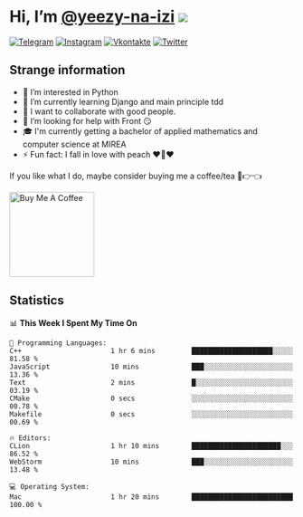 # Hi, I’m [@yeezy-na-izi](https://github.com/yeezy-na-izi/) ![](https://visitor-badge.glitch.me/badge?page_id=yeezy-na-izi.yeezy-na-izi)

[![Telegram](https://img.shields.io/badge/Telegram-262424?style=for-the-badge&logo=Telegram)](https://t.me/yeezy_na_izi)
[![Instagram](https://img.shields.io/badge/Instagram-262424?style=for-the-badge&logo=Instagram)](https://www.instagram.com/yeezy_na_izi)
[![Vkontakte](https://img.shields.io/badge/VK-262424?style=for-the-badge&logo=Vk&logoColor=0077FF)](https://vk.com/yeezy_na_izi)
[![Twitter](https://img.shields.io/badge/Twitter-262424?style=for-the-badge&logo=Twitter)](https://twitter.com/yeezynaizi)

## Strange information
  
- 👀 I’m interested in Python
- 🌱 I’m currently learning Django and main principle tdd
- 💞️ I want to collaborate with good people.
- 🤔 I’m looking for help with Front 😏
- 🎓 I'm currently getting a bachelor of applied mathematics and computer science at MIREA
- ⚡️ Fun fact: I fall in love with peach ❤️🍑❤️

If you like what I do, maybe consider buying me a coffee/tea 🥺👉👈

<a href="https://www.buymeacoffee.com/yeezynaizi" target="_blank"><img src="https://cdn.buymeacoffee.com/buttons/v2/default-red.png" alt="Buy Me A Coffee" width="150" ></a>

## Statistics

<!--START_SECTION:waka-->
📊 **This Week I Spent My Time On** 

```text
💬 Programming Languages: 
C++                      1 hr 6 mins         ████████████████████░░░░░   81.58 % 
JavaScript               10 mins             ███░░░░░░░░░░░░░░░░░░░░░░   13.36 % 
Text                     2 mins              █░░░░░░░░░░░░░░░░░░░░░░░░   03.19 % 
CMake                    0 secs              ░░░░░░░░░░░░░░░░░░░░░░░░░   00.78 % 
Makefile                 0 secs              ░░░░░░░░░░░░░░░░░░░░░░░░░   00.69 % 

🔥 Editors: 
CLion                    1 hr 10 mins        ██████████████████████░░░   86.52 % 
WebStorm                 10 mins             ███░░░░░░░░░░░░░░░░░░░░░░   13.48 % 

💻 Operating System: 
Mac                      1 hr 20 mins        █████████████████████████   100.00 % 
```


<!--END_SECTION:waka-->
